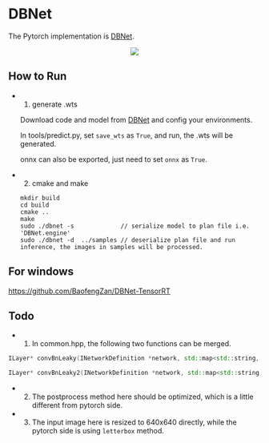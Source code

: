 # DBNet

The Pytorch implementation is [DBNet](https://github.com/BaofengZan/DBNet.pytorch).

<p align="center">
<img src="https://user-images.githubusercontent.com/20653176/89722330-00c36900-da1b-11ea-97f4-c61f9cd196fa.png">
</p>

## How to Run

* 1. generate .wts

  Download code and model from [DBNet](https://github.com/BaofengZan/DBNet.pytorch) and config your environments.

  In tools/predict.py, set `save_wts` as `True`, and run, the .wts will be generated.

  onnx can also be exported, just need to set `onnx` as `True`.

* 2. cmake and make

  ```
  mkdir build
  cd build
  cmake ..
  make
  sudo ./dbnet -s             // serialize model to plan file i.e. 'DBNet.engine'
  sudo ./dbnet -d  ../samples // deserialize plan file and run inference, the images in samples will be processed.
  ```


## For windows

https://github.com/BaofengZan/DBNet-TensorRT

## Todo

* 1. In common.hpp, the following two functions can be merged.

```c++
ILayer* convBnLeaky(INetworkDefinition *network, std::map<std::string, Weights>& weightMap, ITensor& input, int outch, int ksize, int s, int g, std::string lname, bool bias = true) 
```

```c++
ILayer* convBnLeaky2(INetworkDefinition *network, std::map<std::string, Weights>& weightMap, ITensor& input, int outch, int ksize, int s, int g, std::string lname, bool bias = true)
```

* 2. The postprocess method here should be optimized, which is a little different from pytorch side.

* 3. The input image here is resized to 640x640 directly, while the pytorch side is using `letterbox` method.
